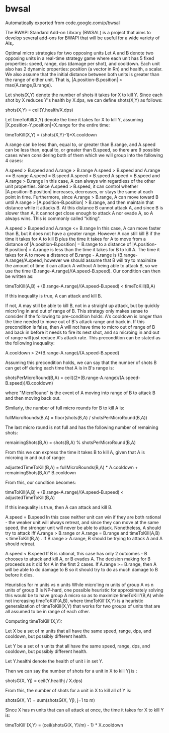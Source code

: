 # bwsal
Automatically exported from code.google.com/p/bwsal

The BWAPI Standard Add-on Library (BWSAL) is a project that aims to develop several add-ons for BWAPI that will be useful for a wide variety of AIs,.


Optimal micro strategies for two opposing units
Let A and B denote two opposing units in a real-time strategy game where each unit has 5 fixed properties: speed, range, dps (damage per shot), and cooldown. Each unit also has 2 dynamic properties: position (a vector in Rn) and health, a scalar. We also assume that the initial distance between both units is greater than the range of either unit. That is, |A.position-B.position| > max(A.range,B.range).

Let shots(X,Y) denote the number of shots it takes for X to kill Y. Since each shot by X reduces Y's health by X.dps, we can define shots(X,Y) as follows:

shots(X,Y) = ceil(Y.health/X.dps)

Let timeToKill(X,Y) denote the time it takes for X to kill Y, assuming |X.position-Y.position|<X.range for the entire time:

timeToKill(X,Y) = (shots(X,Y)-1)*X.cooldown

A.range can be less than, equal to, or greater than B.range, and A.speed can be less than, equal to, or greater than B.speed, so there are 9 possible cases when considering both of them which we will group into the following 4 cases:

A.speed > B.speed and A.range > B.range
A.speed > B.speed and A.range <= B.range
A.speed = B.speed
A.speed < B.speed
A.speed > B.speed and A.range > B.range
In this case, A can always win regardless of the other unit properties. Since A.speed > B.speed, it can control whether |A.position-B.position| increases, decreases, or stays the same at each point in time. Furthermore, since A.range > B.range, A can move toward B until A.range > |A.position-B.position| > B.range, and then maintain that distance while it attacks B. At this distance B cannot attack A, and since B is slower than A, it cannot get close enough to attack A nor evade A, so A always wins. This is commonly called "kiting".

A.speed > B.speed and A.range <= B.range
In this case, A can move faster than B, but it does not have a greater range. However A can still kill B if the time it takes for A to kill B plus the time it takes for A to move from a distance of |A.position-B.position| = B.range to a distance of |A.position-B.position| = A.range is less than the time it takes for B to kill A. The time it takes for A to move a distance of B.range - A.range is (B.range-A.range)/A.speed, however we should assume that B will try to maximize the amount of time it can attack A without A being able to attack B, so we use the time (B.range-A.range)/(A.speed-B.speed). Our condition can then be written as:

timeToKill(A,B) + (B.range-A.range)/(A.speed-B.speed) < timeToKill(B,A)

If this inequality is true, A can attack and kill B.

If not, A may still be able to kill B, not in a straight up attack, but by quickly micro'ing in and out of range of B. This strategy only makes sense to consider if the following to pre-condition holds: A's cooldown is longer than the time needed to move out of B's attack range and back in. If this precondition is false, then A will not have time to micro out of range of B and back in before it needs to fire its next shot, and so microing in and out of range will just reduce A's attack rate. This precondition can be stated as the following inequality:

A.cooldown > 2*(B.range-A.range)/(A.speed-B.speed)

Assuming this precondition holds, we can say that the number of shots B can get off during each time that A is in B's range is:

shotsPerMicroRound(B,A) = ceil((2*(B.range-A.range)/(A.speed-B.speed))/B.cooldown)

where "MicroRound" is the event of A moving into range of B to attack B and then moving back out.

Similarly, the number of full micro rounds for B to kill A is:

fullMicroRounds(B,A) = floor(shots(B,A) / shotsPerMicroRound(B,A))

The last micro round is not full and has the following number of remaining shots:

remainingShots(B,A) = shots(B,A) % shotsPerMicroRound(B,A)

From this we can express the time it takes B to kill A, given that A is microing in and out of range:

adjustedTimeToKill(B,A) = fullMicroRounds(B,A) * A.cooldown + remainingShots(B,A)* B.cooldown

From this, our condition becomes:

timeToKill(A,B) + (B.range-A.range)/(A.speed-B.speed) < adjustedTimeToKill(B,A)

If this inequality is true, then A can attack and kill B.

A.speed = B.speed
In this case neither unit can win if they are both rational - the weaker unit will always retreat, and since they can move at the same speed, the stronger unit will never be able to attack. Nonetheless, A should try to attack iff A.range > B.range or A.range = B.range and timeToKill(A,B) < timeToKill(B,A) . If B.range > A.range, B should be trying to attack A and A should retreat.

A.speed < B.speed
If B is rational, this case has only 2 outcomes - B chooses to attack and kill A, or B evades A. The decision making for B proceeds as it did for A in the first 2 cases. If A.range >= B.range, then A will be able to do damage to B so it should try to do as much damage to B before it dies.

Heuristics for m units vs n units
While micro'ing m units of group A vs n units of group B is NP-hard, one possible heuristic for approximately solving this would be to have group A micro so as to maximize timeToKill'(B,A) while not increasing timeToKill'(A,B), where timeToKill'(X,Y) is a heuristic generalization of timeToKill(X,Y) that works for two groups of units that are all assumed to be in range of each other.

Computing timeToKill'(X,Y):

Let X be a set of m units that all have the same speed, range, dps, and cooldown, but possibly different health.

Let Y be a set of n units that all have the same speed, range, dps, and cooldown, but possibly different health.

Let Y.healthi denote the health of unit i in set Y.

Then we can say the number of shots for a unit in X to kill Yj is :

shotsG(X, Yj) = ceil(Y.healthj / X.dps)

From this, the number of shots for a unit in X to kill all of Y is:

shotsG(X, Y) = sum(shotsG(X, Yj), j=1 to m)

Since X has m units that can all attack at once, the time it takes for X to kill Y is:

timeToKill'(X,Y) = (ceil(shotsG(X, Y)/m) - 1) * X.cooldown
